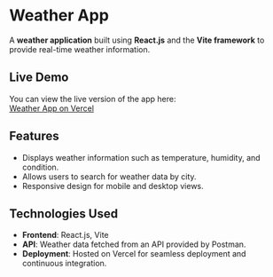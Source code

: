 # Weather App

A **weather application** built using **React.js** and the **Vite framework** to provide real-time weather information.

## Live Demo
You can view the live version of the app here:  
[Weather App on Vercel](https://weather-app-tau-seven-63.vercel.app/)

## Features
- Displays weather information such as temperature, humidity, and condition.
- Allows users to search for weather data by city.
- Responsive design for mobile and desktop views.

## Technologies Used
- **Frontend**: React.js, Vite
- **API**: Weather data fetched from an API provided by Postman.
- **Deployment**: Hosted on Vercel for seamless deployment and continuous integration.
